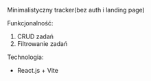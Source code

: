 Minimalistyczny tracker(bez auth i landing page)

Funkcjonalność:
1. CRUD zadań
2. Filtrowanie zadań

Technologia:
- React.js + Vite





